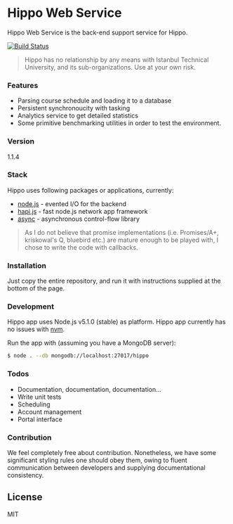# Hippo Web Service

Hippo Web Service is the back-end support service for Hippo.

[![Build Status](https://travis-ci.org/Chatatata/HippoWebService.svg?branch=master)](https://travis-ci.org/Chatatata/HippoWebService)

> Hippo has no relationship by any means with Istanbul Technical University, and its sub-organizations. Use at your own risk.

### Features

  - Parsing course schedule and loading it to a database
  - Persistent synchronoucity with tasking
  - Analytics service to get detailed statistics
  - Some primitive benchmarking utilities in order to test the environment.

### Version
1.1.4

### Stack

Hippo uses following packages or applications, currently:

* [node.js] - evented I/O for the backend
* [hapi.js] - fast node.js network app framework
* [async] - asynchronous control-flow library

> As I do not believe that promise implementations (i.e. Promises/A+, kriskowal's Q, bluebird etc.) are mature enough to be played with, I chose to write the code with callbacks.

### Installation

Just copy the entire repository, and run it with instructions supplied at the bottom of the page.

### Development

Hippo app uses Node.js v5.1.0 (stable) as platform. Hippo app currently has no issues with [nvm].

Run the app with (assuming you have a MongoDB server):
```sh
$ node . --db mongodb://localhost:27017/hippo
```

### Todos

 - Documentation, documentation, documentation...
 - Write unit tests
 - Scheduling
 - Account management
 - Portal interface
 
### Contribution

We feel completely free about contribution. Nonetheless, we have some significant styling rules one should obey them, owing to fluent communication between developers and supplying documentational consistency.

License
----

MIT

   
   [node.js]: <http://nodejs.org>
   [hapi.js]: <https://github.com/hapijs/hapi>
   [async]: <https://github.com/caolan/async#parallel>
   [nvm]: <https://www.npmjs.com/package/nvm>
   [MongoDB]: <https://www.mongodb.org>


 
